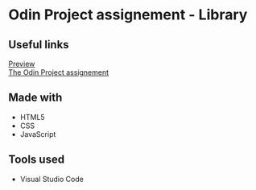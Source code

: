 # Odin Project assignement - Library

## Useful links
<a href="https://nineinchclous.github.io/odin-library/">Preview</a> <br>
<a href="https://www.theodinproject.com/lessons/node-path-javascript-library">The Odin Project assignement</a>

## Made with
- HTML5
- CSS
- JavaScript

## Tools used
- Visual Studio Code
